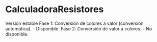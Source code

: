 # CalculadoraResistores
Versión estable
Fase 1: Conversión de colores a valor (conversión automática).
    - Disponible.
Fase 2: Conversión de valor a colores.
    - No disponible.